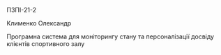 ПЗПІ-21-2

Клименко Олександр

Програмна система для моніторингу стану та персоналізації досвіду клієнтів спортивного залу

